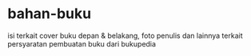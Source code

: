 # bahan-buku

isi terkait cover buku depan & belakang, foto penulis dan lainnya terkait persyaratan pembuatan buku dari bukupedia
